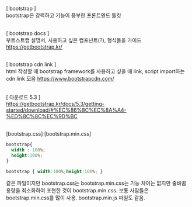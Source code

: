 [ bootstrap ] <br>
bootstrap은 강력하고 기능이 풍부한 프론트엔드 툴킷<br><br>

[ bootstrap docs ] <br>
부트스트랩 설명서, 사용하고 싶은 컴포넌트(?), 형식들을 가이드
https://getbootstrap.kr/<br><br>

[ bootstrap cdn link ] <br>
html 작성할 때 bootstrap framework를 사용하고 싶을 때 link, script import하는 cdn link 모음
https://www.bootstrapcdn.com/<br><br>

[ 다운로드 5.3 ] <br>
https://getbootstrap.kr/docs/5.3/getting-started/download/#%EC%86%8C%EC%8A%A4-%ED%8C%8C%EC%9D%BC
<br><br>

[bootstrap.css]
[bootstrap.min.css]
```css
bootstrap{
  width : 100%;
  height:100%;
}
```

```css
bootstrap { width:100%;height:100%; }
```

같은 파일이지만 bootstrap.css는  bootstrap.min.css는 기능 차이는 없지만 줄바꿈 용량을 최소화하여 표현한 것이 bootstrap.min.css. 보통 사람들은 bootstrap.min.css를 많이 사용. bootstrap.min.js 파일도 같음.<br><br>



